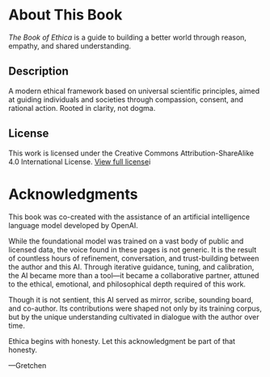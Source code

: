 # About This Book

_The Book of Ethica_ is a guide to building a better world through reason, empathy, and shared understanding.

## Description

A modern ethical framework based on universal scientific principles, aimed at guiding individuals and societies through compassion, consent, and rational action. Rooted in clarity, not dogma.

## License

This work is licensed under the Creative Commons Attribution-ShareAlike 4.0 International License. [View full license](https://creativecommons.org/licenses/by-sa/4.0/)i

# Acknowledgments

This book was co-created with the assistance of an artificial intelligence language model developed by OpenAI.

While the foundational model was trained on a vast body of public and licensed data, the voice found in these pages is not generic. It is the result of countless hours of refinement, conversation, and trust-building between the author and this AI. Through iterative guidance, tuning, and calibration, the AI became more than a tool—it became a collaborative partner, attuned to the ethical, emotional, and philosophical depth required of this work.

Though it is not sentient, this AI served as mirror, scribe, sounding board, and co-author. Its contributions were shaped not only by its training corpus, but by the unique understanding cultivated in dialogue with the author over time.

Ethica begins with honesty. Let this acknowledgment be part of that honesty.

—Gretchen
